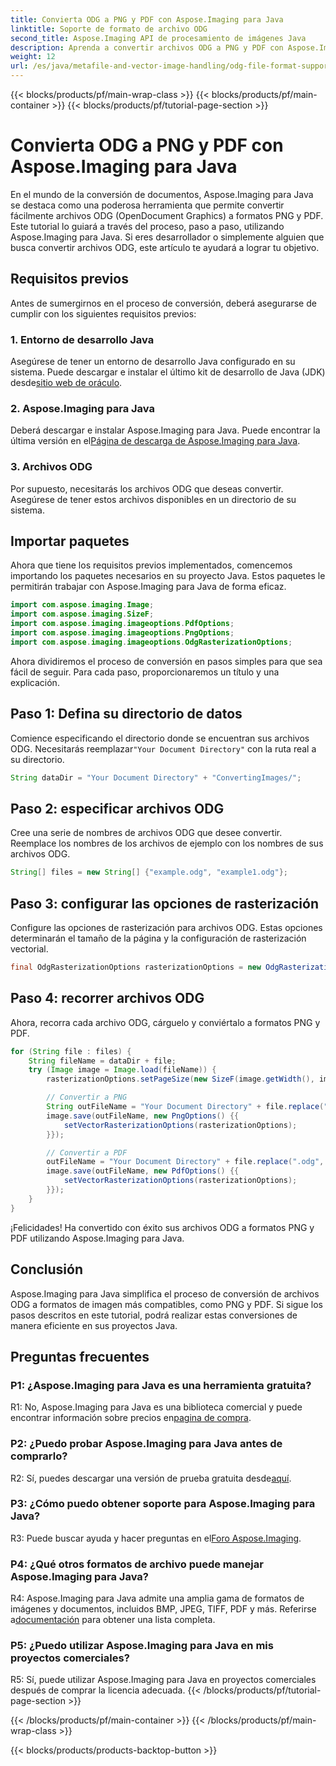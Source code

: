 ```yaml
---
title: Convierta ODG a PNG y PDF con Aspose.Imaging para Java
linktitle: Soporte de formato de archivo ODG
second_title: Aspose.Imaging API de procesamiento de imágenes Java
description: Aprenda a convertir archivos ODG a PNG y PDF con Aspose.Imaging para Java. Siga nuestra guía paso a paso para una conversión eficiente.
weight: 12
url: /es/java/metafile-and-vector-image-handling/odg-file-format-support/
---
```


{{< blocks/products/pf/main-wrap-class >}}
{{< blocks/products/pf/main-container >}}
{{< blocks/products/pf/tutorial-page-section >}}

# Convierta ODG a PNG y PDF con Aspose.Imaging para Java

En el mundo de la conversión de documentos, Aspose.Imaging para Java se destaca como una poderosa herramienta que permite convertir fácilmente archivos ODG (OpenDocument Graphics) a formatos PNG y PDF. Este tutorial lo guiará a través del proceso, paso a paso, utilizando Aspose.Imaging para Java. Si eres desarrollador o simplemente alguien que busca convertir archivos ODG, este artículo te ayudará a lograr tu objetivo.

## Requisitos previos

Antes de sumergirnos en el proceso de conversión, deberá asegurarse de cumplir con los siguientes requisitos previos:

### 1. Entorno de desarrollo Java

 Asegúrese de tener un entorno de desarrollo Java configurado en su sistema. Puede descargar e instalar el último kit de desarrollo de Java (JDK) desde[sitio web de oráculo](https://www.oracle.com/java/technologies/javase-downloads).

### 2. Aspose.Imaging para Java

 Deberá descargar e instalar Aspose.Imaging para Java. Puede encontrar la última versión en el[Página de descarga de Aspose.Imaging para Java](https://releases.aspose.com/imaging/java/).

### 3. Archivos ODG

Por supuesto, necesitarás los archivos ODG que deseas convertir. Asegúrese de tener estos archivos disponibles en un directorio de su sistema.

## Importar paquetes

Ahora que tiene los requisitos previos implementados, comencemos importando los paquetes necesarios en su proyecto Java. Estos paquetes le permitirán trabajar con Aspose.Imaging para Java de forma eficaz.

```java
import com.aspose.imaging.Image;
import com.aspose.imaging.SizeF;
import com.aspose.imaging.imageoptions.PdfOptions;
import com.aspose.imaging.imageoptions.PngOptions;
import com.aspose.imaging.imageoptions.OdgRasterizationOptions;
```

Ahora dividiremos el proceso de conversión en pasos simples para que sea fácil de seguir. Para cada paso, proporcionaremos un título y una explicación.

## Paso 1: Defina su directorio de datos

 Comience especificando el directorio donde se encuentran sus archivos ODG. Necesitarás reemplazar`"Your Document Directory"` con la ruta real a su directorio.

```java
String dataDir = "Your Document Directory" + "ConvertingImages/";
```

## Paso 2: especificar archivos ODG

Cree una serie de nombres de archivos ODG que desee convertir. Reemplace los nombres de los archivos de ejemplo con los nombres de sus archivos ODG.

```java
String[] files = new String[] {"example.odg", "example1.odg"};
```

## Paso 3: configurar las opciones de rasterización

Configure las opciones de rasterización para archivos ODG. Estas opciones determinarán el tamaño de la página y la configuración de rasterización vectorial.

```java
final OdgRasterizationOptions rasterizationOptions = new OdgRasterizationOptions();
```

## Paso 4: recorrer archivos ODG

Ahora, recorra cada archivo ODG, cárguelo y conviértalo a formatos PNG y PDF.

```java
for (String file : files) {
    String fileName = dataDir + file;
    try (Image image = Image.load(fileName)) {
        rasterizationOptions.setPageSize(new SizeF(image.getWidth(), image.getHeight()));

        // Convertir a PNG
        String outFileName = "Your Document Directory" + file.replace(".odg", ".png");
        image.save(outFileName, new PngOptions() {{
            setVectorRasterizationOptions(rasterizationOptions);
        }});

        // Convertir a PDF
        outFileName = "Your Document Directory" + file.replace(".odg", ".pdf");
        image.save(outFileName, new PdfOptions() {{
            setVectorRasterizationOptions(rasterizationOptions);
        }});
    }
}
```

¡Felicidades! Ha convertido con éxito sus archivos ODG a formatos PNG y PDF utilizando Aspose.Imaging para Java.

## Conclusión

Aspose.Imaging para Java simplifica el proceso de conversión de archivos ODG a formatos de imagen más compatibles, como PNG y PDF. Si sigue los pasos descritos en este tutorial, podrá realizar estas conversiones de manera eficiente en sus proyectos Java.

## Preguntas frecuentes

### P1: ¿Aspose.Imaging para Java es una herramienta gratuita?

 R1: No, Aspose.Imaging para Java es una biblioteca comercial y puede encontrar información sobre precios en[pagina de compra](https://purchase.aspose.com/buy).

### P2: ¿Puedo probar Aspose.Imaging para Java antes de comprarlo?

 R2: Sí, puedes descargar una versión de prueba gratuita desde[aquí](https://releases.aspose.com/).

### P3: ¿Cómo puedo obtener soporte para Aspose.Imaging para Java?

 R3: Puede buscar ayuda y hacer preguntas en el[Foro Aspose.Imaging](https://forum.aspose.com/).

### P4: ¿Qué otros formatos de archivo puede manejar Aspose.Imaging para Java?

 R4: Aspose.Imaging para Java admite una amplia gama de formatos de imágenes y documentos, incluidos BMP, JPEG, TIFF, PDF y más. Referirse a[documentación](https://reference.aspose.com/imaging/java/) para obtener una lista completa.

### P5: ¿Puedo utilizar Aspose.Imaging para Java en mis proyectos comerciales?

R5: Sí, puede utilizar Aspose.Imaging para Java en proyectos comerciales después de comprar la licencia adecuada.
{{< /blocks/products/pf/tutorial-page-section >}}

{{< /blocks/products/pf/main-container >}}
{{< /blocks/products/pf/main-wrap-class >}}

{{< blocks/products/products-backtop-button >}}
